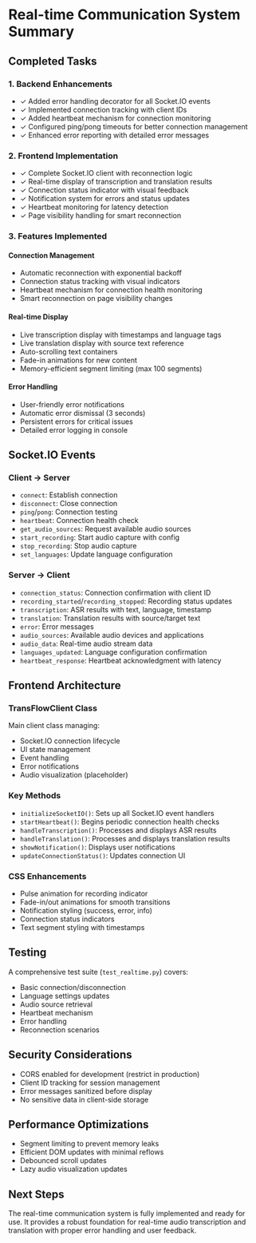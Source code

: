 # Real-time Communication System Summary

## Completed Tasks

### 1. Backend Enhancements
- ✓ Added error handling decorator for all Socket.IO events
- ✓ Implemented connection tracking with client IDs
- ✓ Added heartbeat mechanism for connection monitoring
- ✓ Configured ping/pong timeouts for better connection management
- ✓ Enhanced error reporting with detailed error messages

### 2. Frontend Implementation
- ✓ Complete Socket.IO client with reconnection logic
- ✓ Real-time display of transcription and translation results
- ✓ Connection status indicator with visual feedback
- ✓ Notification system for errors and status updates
- ✓ Heartbeat monitoring for latency detection
- ✓ Page visibility handling for smart reconnection

### 3. Features Implemented

#### Connection Management
- Automatic reconnection with exponential backoff
- Connection status tracking with visual indicators
- Heartbeat mechanism for connection health monitoring
- Smart reconnection on page visibility changes

#### Real-time Display
- Live transcription display with timestamps and language tags
- Live translation display with source text reference
- Auto-scrolling text containers
- Fade-in animations for new content
- Memory-efficient segment limiting (max 100 segments)

#### Error Handling
- User-friendly error notifications
- Automatic error dismissal (3 seconds)
- Persistent errors for critical issues
- Detailed error logging in console

## Socket.IO Events

### Client → Server
- `connect`: Establish connection
- `disconnect`: Close connection
- `ping`/`pong`: Connection testing
- `heartbeat`: Connection health check
- `get_audio_sources`: Request available audio sources
- `start_recording`: Start audio capture with config
- `stop_recording`: Stop audio capture
- `set_languages`: Update language configuration

### Server → Client
- `connection_status`: Connection confirmation with client ID
- `recording_started`/`recording_stopped`: Recording status updates
- `transcription`: ASR results with text, language, timestamp
- `translation`: Translation results with source/target text
- `error`: Error messages
- `audio_sources`: Available audio devices and applications
- `audio_data`: Real-time audio stream data
- `languages_updated`: Language configuration confirmation
- `heartbeat_response`: Heartbeat acknowledgment with latency

## Frontend Architecture

### TransFlowClient Class
Main client class managing:
- Socket.IO connection lifecycle
- UI state management
- Event handling
- Error notifications
- Audio visualization (placeholder)

### Key Methods
- `initializeSocketIO()`: Sets up all Socket.IO event handlers
- `startHeartbeat()`: Begins periodic connection health checks
- `handleTranscription()`: Processes and displays ASR results
- `handleTranslation()`: Processes and displays translation results
- `showNotification()`: Displays user notifications
- `updateConnectionStatus()`: Updates connection UI

### CSS Enhancements
- Pulse animation for recording indicator
- Fade-in/out animations for smooth transitions
- Notification styling (success, error, info)
- Connection status indicators
- Text segment styling with timestamps

## Testing

A comprehensive test suite (`test_realtime.py`) covers:
- Basic connection/disconnection
- Language settings updates
- Audio source retrieval
- Heartbeat mechanism
- Error handling
- Reconnection scenarios

## Security Considerations
- CORS enabled for development (restrict in production)
- Client ID tracking for session management
- Error messages sanitized before display
- No sensitive data in client-side storage

## Performance Optimizations
- Segment limiting to prevent memory leaks
- Efficient DOM updates with minimal reflows
- Debounced scroll updates
- Lazy audio visualization updates

## Next Steps
The real-time communication system is fully implemented and ready for use. It provides a robust foundation for real-time audio transcription and translation with proper error handling and user feedback.